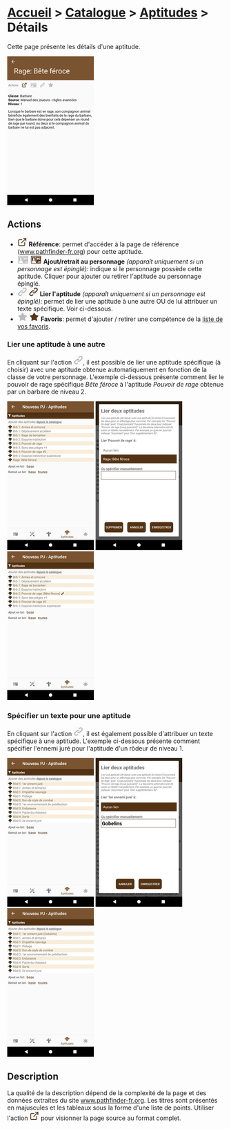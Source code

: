# [Accueil](..) > [Catalogue](../navigation) > [Aptitudes](features.md) > Détails

Cette page présente les détails d'une aptitude.

<a href="../../images/catalog/feature-details.png"><img src="../../images/catalog/feature-details_small.jpg" title="Détails d'une aptitude"/></a>

## Actions

* ![](../../images/icons/reference.png)
**Référence**: permet d'accéder à la page de référence (www.pathfinder-fr.org) 
pour cette aptitude.
* ![](../../images/icons/addtocharacter-off.png) ![](../../images/icons/addtocharacter-on.png)
**Ajout/retrait au personnage** _(apparaît uniquement si un personnage est épinglé)_: indique si le 
personnage possède cette aptitude. Cliquer pour ajouter ou retirer l'aptitude au personnage épinglé. 
* ![](../../images/icons/linkto-off.png) ![](../../images/icons/linkto-on.png)
**Lier l'aptitude** _(apparaît uniquement si un personnage est épinglé)_: permet de lier une aptitude
à une autre OU de lui attribuer un texte spécifique. Voir ci-dessous. 
* ![](../../images/icons/favorite-off.png) ![](../../images/icons/favorite-on.png)
**Favoris**: permet d'ajouter / retirer une compétence de la [liste de vos favoris](favorites.md). 

### Lier une aptitude à une autre

En cliquant sur l'action ![](../../images/icons/linkto-off.png), il est possible de lier une aptitude
spécifique (à choisir) avec une aptitude obtenue automatiquement en fonction de la classe de votre
personnage. L'exemple ci-dessous présente comment lier le pouvoir de rage spécifique _Bête féroce_ 
à l'aptitude _Pouvoir de rage_ obtenue par un barbare de niveau 2. 

<a href="../../images/catalog/feature-linkto-before.png"><img src="../../images/catalog/feature-linkto-before_small.jpg"/></a>
<a href="../../images/catalog/feature-linkto.png"><img src="../../images/catalog/feature-linkto_small.jpg"/></a>
<a href="../../images/catalog/feature-linkto-after.png"><img src="../../images/catalog/feature-linkto-after_small.jpg"/></a>

### Spécifier un texte pour une aptitude

En cliquant sur l'action ![](../../images/icons/linkto-off.png), il est également possible d'attribuer
un texte spécifique à une aptitude. L'exemple ci-dessous présente comment spécifier l'ennemi juré
pour l'aptitude d'un rôdeur de niveau 1. 

<a href="../../images/catalog/feature-linkto2-before.png"><img src="../../images/catalog/feature-linkto2-before_small.jpg"/></a>
<a href="../../images/catalog/feature-linkto2.png"><img src="../../images/catalog/feature-linkto2_small.jpg"/></a>
<a href="../../images/catalog/feature-linkto2-after.png"><img src="../../images/catalog/feature-linkto2-after_small.jpg"/></a>

## Description

La qualité de la description dépend de la complexité de la page et des données extraites du site
www.pathfinder-fr.org. Les titres sont présentés en majuscules et les tableaux sous la forme d'une
liste de points. Utiliser l'action ![](../../images/icons/reference.png) pour visionner la page
source au format complet.

